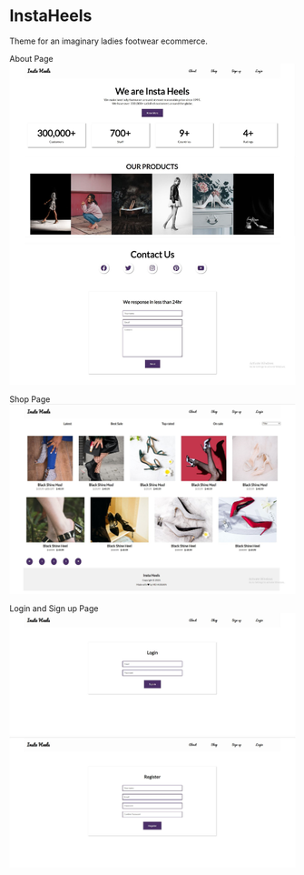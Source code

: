 # InstaHeels
Theme for an imaginary ladies footwear ecommerce.

About Page
![alt text](https://github.com/HUSS41N/InstaHeels/blob/main/img/FinalBuild/about.JPG?raw=true)

Shop Page
![alt text](https://github.com/HUSS41N/InstaHeels/blob/main/img/FinalBuild/shop.JPG?raw=true)

Login and Sign up Page
![alt text](https://github.com/HUSS41N/InstaHeels/blob/main/img/FinalBuild/login.JPG?raw=true)
![alt text](https://github.com/HUSS41N/InstaHeels/blob/main/img/FinalBuild/signup.JPG?raw=true)
